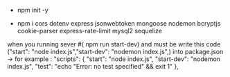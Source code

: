 - npm init -y

- npm i cors dotenv express jsonwebtoken mongoose nodemon bcryptjs cookie-parser express-rate-limit mysql2 sequelize

when you running sever #( npm run start-dev) and must be write this code ("start": "node index.js","start-dev": "nodemon index.js",) into package.json -> for example : "scripts": { "start": "node index.js", "start-dev": "nodemon index.js", "test": "echo "Error: no test specified" && exit 1" },
